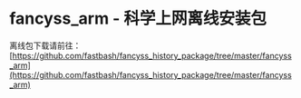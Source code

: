 # fancyss_arm - 科学上网离线安装包
离线包下载请前往：[https://github.com/fastbash/fancyss_history_package/tree/master/fancyss_arm](https://github.com/fastbash/fancyss_history_package/tree/master/fancyss_arm)
